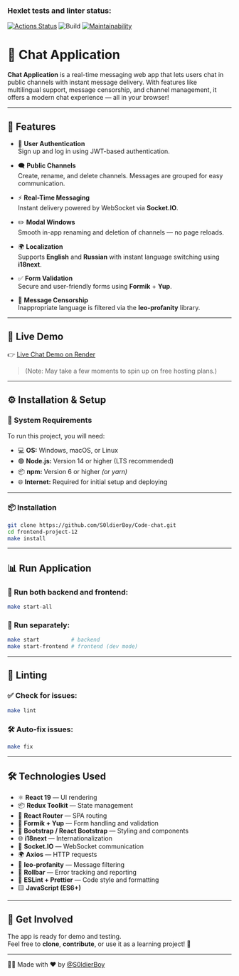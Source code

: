 ### Hexlet tests and linter status:

[![Actions Status](https://github.com/S0ldierBoy/Code-chat/actions/workflows/hexlet-check.yml/badge.svg)](https://github.com/S0ldierBoy/Code-chat/actions)
![Build](https://github.com/S0ldierBoy/Code-chat/actions/workflows/ci.yml/badge.svg)
[![Maintainability](https://qlty.sh/badges/ee7bdf73-558d-4199-a83f-44218cb83477/maintainability.svg)](https://qlty.sh/gh/S0ldierBoy/projects/Code-chat)

# 💬 Chat Application

**Chat Application** is a real-time messaging web app that lets users chat in public channels with instant message
delivery. With features like multilingual support, message censorship, and channel management, it offers a modern chat
experience — all in your browser!

---

## 🚀 Features

- 🔐 **User Authentication**  
  Sign up and log in using JWT-based authentication.

- 🗨️ **Public Channels**  
  Create, rename, and delete channels. Messages are grouped for easy communication.

- ⚡ **Real-Time Messaging**  
  Instant delivery powered by WebSocket via **Socket.IO**.

- ✏️ **Modal Windows**  
  Smooth in-app renaming and deletion of channels — no page reloads.

- 🌍 **Localization**  
  Supports **English** and **Russian** with instant language switching using **i18next**.

- ✅ **Form Validation**  
  Secure and user-friendly forms using **Formik** + **Yup**.

- 🚫 **Message Censorship**  
  Inappropriate language is filtered via the **leo-profanity** library.

---

## 🔗 Live Demo

👉 [Live Chat Demo on Render](https://Code-chat-epbz.onrender.com)
> (Note: May take a few moments to spin up on free hosting plans.)

---

## ⚙️ Installation & Setup

### 🧰 System Requirements

To run this project, you will need:

- 💻 **OS:** Windows, macOS, or Linux
- 🟢 **Node.js:** Version 14 or higher (LTS recommended)
- 📦 **npm:** Version 6 or higher *(or yarn)*
- 🌐 **Internet:** Required for initial setup and deploying

---

### 📦 Installation

```bash
git clone https://github.com/S0ldierBoy/Code-chat.git
cd frontend-project-12
make install
```

---

## 📊 Run Application

### 🔄 Run both backend and frontend:

```bash
make start-all
```

### 🧩 Run separately:

```bash
make start          # backend
make start-frontend # frontend (dev mode)
```

---

## 🧹 Linting

### ✅ Check for issues:

```bash
make lint 
```

### 🛠️ Auto-fix issues:

```bash
make fix
```

---

## 🛠️ Technologies Used

- ⚛️ **React 19** — UI rendering
- 📦 **Redux Toolkit** — State management
- 🔁 **React Router** — SPA routing
- 🧾 **Formik + Yup** — Form handling and validation
- 🎨 **Bootstrap / React Bootstrap** — Styling and components
- 🌐 **i18next** — Internationalization
- 🔌 **Socket.IO** — WebSocket communication
- 🌍 **Axios** — HTTP requests
- 🚫 **leo-profanity** — Message filtering
- 🐞 **Rollbar** — Error tracking and reporting
- 📏 **ESLint + Prettier** — Code style and formatting
- 🟨 **JavaScript (ES6+)**

---

## 🎉 Get Involved

The app is ready for demo and testing.  
Feel free to **clone**, **contribute**, or use it as a learning project! 🚀

---

👨‍💻 Made with ❤️ by [@S0ldierBoy](https://github.com/S0ldierBoy)
